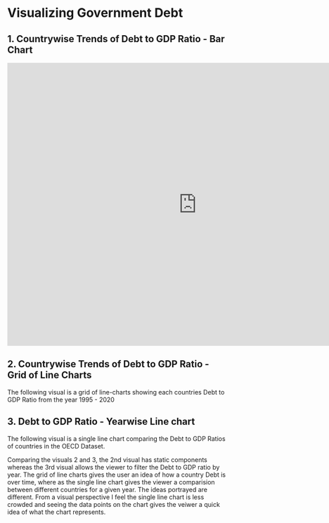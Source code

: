 # Visualizing Government Debt

## 1. Countrywise Trends of Debt to GDP Ratio - Bar Chart 

<iframe src="https://data.oecd.org/chart/6vtO" width="860" height="645" style="border: 0" mozallowfullscreen="true" webkitallowfullscreen="true" allowfullscreen="true"><a href="https://data.oecd.org/chart/6vtO" target="_blank">OECD Chart: General government debt, Total, % of GDP, Annual, 2020</a></iframe>


## 2. Countrywise Trends of Debt to GDP Ratio - Grid of Line Charts

<p> The following visual is a grid of line-charts showing each countries Debt to GDP Ratio from the year 1995 - 2020 </p>
<div class="flourish-embed flourish-chart" data-src="visualisation/7692245"><script src="https://public.flourish.studio/resources/embed.js"></script></div>


## 3. Debt to GDP Ratio  - Yearwise Line chart
<p> The following visual is a single line chart comparing the Debt to GDP Ratios of countries in the OECD Dataset. </p> 

<div class="flourish-embed flourish-chart" data-src="visualisation/7694882"><script src="https://public.flourish.studio/resources/embed.js"></script></div>

<p> 
 
 Comparing the visuals 2 and 3, the 2nd visual has static components whereas the 3rd visual allows the viewer to filter the Debt to GDP ratio by year.
 The grid of line charts gives the user an idea of how a country Debt is over time, where as the single line chart gives the viewer a comparision between different countries for a given year. The ideas portrayed are different. From a visual perspective I feel the single line chart is less crowded and seeing the data points on the chart gives the veiwer a quick idea of what the chart represents.
 
</p>

